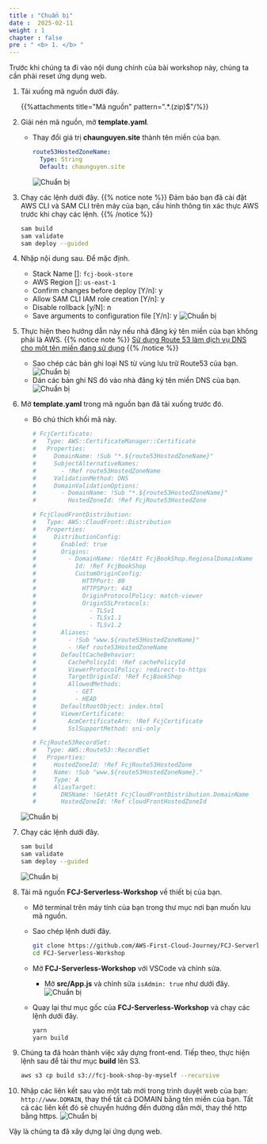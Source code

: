 ```yaml
---
title : "Chuẩn bị"
date :  2025-02-11
weight : 1 
chapter : false
pre : " <b> 1. </b> "
---
```

Trước khi chúng ta đi vào nội dung chính của bài workshop này, chúng ta cần phải reset ứng dụng web.

1. Tải xuống mã nguồn dưới đây.

    {{%attachments title="Mã nguồn" pattern=".*\.(zip)$"/%}}

2. Giải nén mã nguồn, mở **template.yaml**.
    - Thay đổi giá trị **chaunguyen.site** thành tên miền của bạn.

      ```yaml
      route53HostedZoneName:
        Type: String
        Default: chaunguyen.site
      ```

      ![Chuẩn bị](/images/temp/1/6.png?width=90pc)
3. Chạy các lệnh dưới đây.
{{% notice note %}}
Đảm bảo bạn đã cài đặt AWS CLI và SAM CLI trên máy của bạn, cấu hình thông tin xác thực AWS trước khi chạy các lệnh.
{{% /notice %}}

    ```bash
    sam build
    sam validate
    sam deploy --guided
    ```

4. Nhập nội dung sau. Để mặc định.
    - Stack Name []: `fcj-book-store`
    - AWS Region []: `us-east-1`
    - Confirm changes before deploy [Y/n]: y
    - Allow SAM CLI IAM role creation [Y/n]: y
    - Disable rollback [y/N]: n
    - Save arguments to configuration file [Y/n]: y
      ![Chuẩn bị](/images/temp/1/1.png?width=90pc)

5. Thực hiện theo hướng dẫn này nếu nhà đăng ký tên miền của bạn không phải là AWS.
  {{% notice note %}}
  [Sử dụng Route 53 làm dịch vụ DNS cho một tên miền đang sử dụng](https://docs.aws.amazon.com/Route53/latest/DeveloperGuide/migrate-dns-domain-in-use.html)
  {{% /notice %}}
      - Sao chép các bản ghi loại NS từ vùng lưu trữ Route53 của bạn.
        ![Chuẩn bị](/images/temp/1/4.png?width=90pc)
      - Dán các bản ghi NS đó vào nhà đăng ký tên miền DNS của bạn.
        ![Chuẩn bị](/images/temp/1/5.png?width=90pc)

6. Mở **template.yaml** trong mã nguồn bạn đã tải xuống trước đó.
    - Bỏ chú thích khối mã này.

      ```yaml
      # FcjCertificate:
      #   Type: AWS::CertificateManager::Certificate
      #   Properties:
      #     DomainName: !Sub "*.${route53HostedZoneName}"
      #     SubjectAlternativeNames:
      #       - !Ref route53HostedZoneName
      #     ValidationMethod: DNS
      #     DomainValidationOptions:
      #       - DomainName: !Sub "*.${route53HostedZoneName}"
      #         HostedZoneId: !Ref FcjRoute53HostedZone

      # FcjCloudFrontDistribution:
      #   Type: AWS::CloudFront::Distribution
      #   Properties:
      #     DistributionConfig:
      #       Enabled: true
      #       Origins:
      #         - DomainName: !GetAtt FcjBookShop.RegionalDomainName
      #           Id: !Ref FcjBookShop
      #           CustomOriginConfig:
      #             HTTPPort: 80
      #             HTTPSPort: 443
      #             OriginProtocolPolicy: match-viewer
      #             OriginSSLProtocols:
      #               - TLSv1
      #               - TLSv1.1
      #               - TLSv1.2
      #       Aliases:
      #         - !Sub "www.${route53HostedZoneName}"
      #         - !Ref route53HostedZoneName
      #       DefaultCacheBehavior:
      #         CachePolicyId: !Ref cachePolicyId
      #         ViewerProtocolPolicy: redirect-to-https
      #         TargetOriginId: !Ref FcjBookShop
      #         AllowedMethods:
      #           - GET
      #           - HEAD
      #       DefaultRootObject: index.html
      #       ViewerCertificate:
      #         AcmCertificateArn: !Ref FcjCertificate
      #         SslSupportMethod: sni-only

      # FcjRoute53RecordSet:
      #   Type: AWS::Route53::RecordSet
      #   Properties:
      #     HostedZoneId: !Ref FcjRoute53HostedZone
      #     Name: !Sub "www.${route53HostedZoneName}."
      #     Type: A
      #     AliasTarget:
      #       DNSName: !GetAtt FcjCloudFrontDistribution.DomainName
      #       HostedZoneId: !Ref cloudFrontHostedZoneId
      ```

    ![Chuẩn bị](/images/temp/1/89.png?width=90pc)

7. Chạy các lệnh dưới đây.

    ```bash
    sam build
    sam validate
    sam deploy --guided
    ```

    ![Chuẩn bị](/images/temp/1/7.png?width=90pc)

8. Tải mã nguồn **FCJ-Serverless-Workshop** về thiết bị của bạn.
    - Mở terminal trên máy tính của bạn trong thư mục nơi bạn muốn lưu mã nguồn.
    - Sao chép lệnh dưới đây.

      ```bash
      git clone https://github.com/AWS-First-Cloud-Journey/FCJ-Serverless-Workshop.git
      cd FCJ-Serverless-Workshop
      ```

    - Mở **FCJ-Serverless-Workshop** với VSCode và chỉnh sửa.
      - Mở **src/App.js** và chỉnh sửa ``isAdmin: true`` như dưới đây.
        ![Chuẩn bị](/images/temp/1/64.png?width=90pc)

    - Quay lại thư mục gốc của **FCJ-Serverless-Workshop** và chạy các lệnh dưới đây.

      ```bash
      yarn
      yarn build
      ```

9. Chúng ta đã hoàn thành việc xây dựng front-end. Tiếp theo, thực hiện lệnh sau để tải thư mục **build** lên S3.

    ```bash
    aws s3 cp build s3://fcj-book-shop-by-myself --recursive
    ```

10. Nhập các liên kết sau vào một tab mới trong trình duyệt web của bạn: ``http://www.DOMAIN``, thay thế tất cả DOMAIN bằng tên miền của bạn. Tất cả các liên kết đó sẽ chuyển hướng đến đường dẫn mới, thay thế http bằng https.
    ![Chuẩn bị](/images/temp/1/8.png?width=90pc)

Vậy là chúng ta đã xây dựng lại ứng dụng web.
